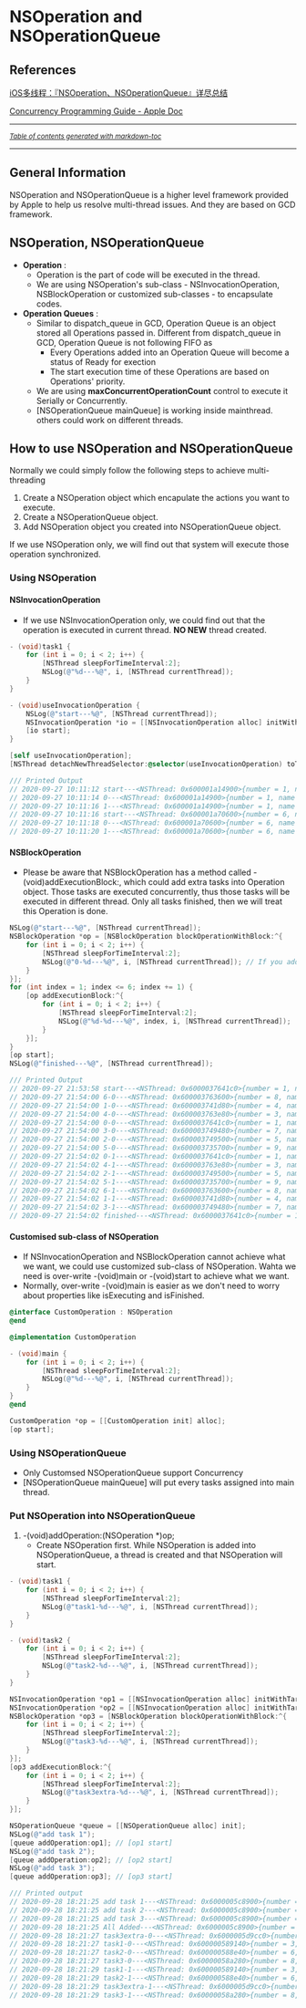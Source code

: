# NSOperation and NSOperationQueue
## References

[iOS多线程：『NSOperation、NSOperationQueue』详尽总结](https://bujige.net/blog/iOS-Complete-learning-NSOperation.html)

[Concurrency Programming Guide - Apple Doc](https://developer.apple.com/library/archive/documentation/General/Conceptual/ConcurrencyProgrammingGuide/Introduction/Introduction.html#//apple_ref/doc/uid/TP40008091-CH1-SW1)

----


<small><i><a href='http://ecotrust-canada.github.io/markdown-toc/'>Table of contents generated with markdown-toc</a></i></small>

----

## General Information
NSOperation and NSOperationQueue is a higher level framework provided by Apple to help us resolve multi-thread issues. And they are based on GCD framework.

## NSOperation, NSOperationQueue
- **Operation** :
    - Operation is the part of code will be executed in the thread.
    - We are using NSOperation's sub-class - NSInvocationOperation, NSBlockOperation or customized sub-classes - to encapsulate codes.
- **Operation Queues** :
    - Similar to dispatch_queue in GCD, Operation Queue is an object stored all Operations passed in. Different from dispatch_queue in GCD, Operation Queue is not following FIFO as 
        - Every Operations added into an Operation Queue will become a status of Ready for exection
        - The start execution time of these Operations are based on Operations' priority.
    - We are using **maxConcurrentOperationCount** control to execute it Serially or Concurrently.
    - [NSOperationQueue mainQueue] is working inside mainthread. others could work on different threads.

## How to use NSOperation and NSOperationQueue
Normally we could simply follow the following steps to achieve multi-threading
1. Create a NSOperation object which encapulate the actions you want to execute.
2. Create a NSOperationQueue object.
3. Add NSOperation object you created into NSOperationQueue object.

If we use NSOperation only, we will find out that system will execute those operation synchronized.

### Using NSOperation
#### NSInvocationOperation
- If we use NSInvocationOperation only, we could find out that the operation is executed in current thread. **NO NEW** thread created.
```objective-c
- (void)task1 {
    for (int i = 0; i < 2; i++) {
        [NSThread sleepForTimeInterval:2];
        NSLog(@"%d---%@", i, [NSThread currentThread]);
    }
}

- (void)useInvocationOperation {
    NSLog(@"start---%@", [NSThread currentThread]);
    NSInvocationOperation *io = [[NSInvocationOperation alloc] initWithTarget:self selector:@selector(task1) object:nil];
    [io start];
}

[self useInvocationOperation];
[NSThread detachNewThreadSelector:@selector(useInvocationOperation) toTarget:self withObject:nil];

/// Printed Output
// 2020-09-27 10:11:12 start---<NSThread: 0x600001a14900>{number = 1, name = main}
// 2020-09-27 10:11:14 0---<NSThread: 0x600001a14900>{number = 1, name = main}
// 2020-09-27 10:11:16 1---<NSThread: 0x600001a14900>{number = 1, name = main}
// 2020-09-27 10:11:16 start---<NSThread: 0x600001a70600>{number = 6, name = (null)}
// 2020-09-27 10:11:18 0---<NSThread: 0x600001a70600>{number = 6, name = (null)}
// 2020-09-27 10:11:20 1---<NSThread: 0x600001a70600>{number = 6, name = (null)}
```

#### NSBlockOperation
- Please be aware that NSBlockOperation has a method called -(void)addExecutionBlock:, which could add extra tasks into Operation object. Those tasks are executed concurrently, thus those tasks will be executed in different thread. Only all tasks finished, then we will treat this Operation is done.
```objective-c 
NSLog(@"start---%@", [NSThread currentThread]);
NSBlockOperation *op = [NSBlockOperation blockOperationWithBlock:^{
    for (int i = 0; i < 2; i++) {
        [NSThread sleepForTimeInterval:2];
        NSLog(@"0-%d---%@", i, [NSThread currentThread]); // If you added a lot of extra tasks, there is no guarantee that this block will be performed in the same thread where [op start] is called.
    }
}];
for (int index = 1; index <= 6; index += 1) {
    [op addExecutionBlock:^{
        for (int i = 0; i < 2; i++) {
            [NSThread sleepForTimeInterval:2];
            NSLog(@"%d-%d---%@", index, i, [NSThread currentThread]);
        }
    }];
}
[op start];
NSLog(@"finished---%@", [NSThread currentThread]);

/// Printed Output
// 2020-09-27 21:53:58 start---<NSThread: 0x6000037641c0>{number = 1, name = main}
// 2020-09-27 21:54:00 6-0---<NSThread: 0x600003763600>{number = 8, name = (null)}
// 2020-09-27 21:54:00 1-0---<NSThread: 0x600003741d80>{number = 4, name = (null)}
// 2020-09-27 21:54:00 4-0---<NSThread: 0x600003763e80>{number = 3, name = (null)}
// 2020-09-27 21:54:00 0-0---<NSThread: 0x6000037641c0>{number = 1, name = main}
// 2020-09-27 21:54:00 3-0---<NSThread: 0x600003749480>{number = 7, name = (null)}
// 2020-09-27 21:54:00 2-0---<NSThread: 0x600003749500>{number = 5, name = (null)}
// 2020-09-27 21:54:00 5-0---<NSThread: 0x600003735700>{number = 9, name = (null)}
// 2020-09-27 21:54:02 0-1---<NSThread: 0x6000037641c0>{number = 1, name = main}
// 2020-09-27 21:54:02 4-1---<NSThread: 0x600003763e80>{number = 3, name = (null)}
// 2020-09-27 21:54:02 2-1---<NSThread: 0x600003749500>{number = 5, name = (null)}
// 2020-09-27 21:54:02 5-1---<NSThread: 0x600003735700>{number = 9, name = (null)}
// 2020-09-27 21:54:02 6-1---<NSThread: 0x600003763600>{number = 8, name = (null)}
// 2020-09-27 21:54:02 1-1---<NSThread: 0x600003741d80>{number = 4, name = (null)}
// 2020-09-27 21:54:02 3-1---<NSThread: 0x600003749480>{number = 7, name = (null)}
// 2020-09-27 21:54:02 finished---<NSThread: 0x6000037641c0>{number = 1, name = main}
```

#### Customised sub-class of NSOperation
- If NSInvocationOperation and NSBlockOperation cannot achieve what we want, we could use customized sub-class of NSOperation. Wahta we need is over-write -(void)main or -(void)start to achieve what we want.
- Normally, over-write -(void)main is easier as we don't need to worry about properties like isExecuting and isFinished.
```objective-c
@interface CustomOperation : NSOperation
@end

@implementation CustomOperation

- (void)main {
    for (int i = 0; i < 2; i++) {
        [NSThread sleepForTimeInterval:2];
        NSLog(@"%d---%@", i, [NSThread currentThread]);
    }
}
@end

CustomOperation *op = [[CustomOperation init] alloc];
[op start];
```

### Using NSOperationQueue
- Only Customsed NSOperationQueue support Concurrency
- [NSOperationQueue mainQueue] will put every tasks assigned into main thread.

### Put NSOperation into NSOperationQueue
1. -(void)addOperation:(NSOperation *)op;
    - Create NSOperation first. While NSOperation is added into NSOperationQueue, a thread is created and that NSOperation will start.
```objective-c
- (void)task1 {
    for (int i = 0; i < 2; i++) {
        [NSThread sleepForTimeInterval:2];
        NSLog(@"task1-%d---%@", i, [NSThread currentThread]);
    }
}

- (void)task2 {
    for (int i = 0; i < 2; i++) {
        [NSThread sleepForTimeInterval:2];
        NSLog(@"task2-%d---%@", i, [NSThread currentThread]);
    }
}

NSInvocationOperation *op1 = [[NSInvocationOperation alloc] initWithTarget:self selector:@selector(task1) object:nil];
NSInvocationOperation *op2 = [[NSInvocationOperation alloc] initWithTarget:self selector:@selector(task2) object:nil];
NSBlockOperation *op3 = [NSBlockOperation blockOperationWithBlock:^{
    for (int i = 0; i < 2; i++) {
        [NSThread sleepForTimeInterval:2];
        NSLog(@"task3-%d---%@", i, [NSThread currentThread]);
    }
}];
[op3 addExecutionBlock:^{
    for (int i = 0; i < 2; i++) {
        [NSThread sleepForTimeInterval:2];
        NSLog(@"task3extra-%d---%@", i, [NSThread currentThread]);
    }
}];

NSOperationQueue *queue = [[NSOperationQueue alloc] init];
NSLog(@"add task 1");
[queue addOperation:op1]; // [op1 start]
NSLog(@"add task 2");
[queue addOperation:op2]; // [op2 start]
NSLog(@"add task 3");
[queue addOperation:op3]; // [op3 start]

/// Printed output
// 2020-09-28 18:21:25 add task 1---<NSThread: 0x6000005c8900>{number = 1, name = main}
// 2020-09-28 18:21:25 add task 2---<NSThread: 0x6000005c8900>{number = 1, name = main}
// 2020-09-28 18:21:25 add task 3---<NSThread: 0x6000005c8900>{number = 1, name = main}
// 2020-09-28 18:21:25 All Added---<NSThread: 0x6000005c8900>{number = 1, name = main}
// 2020-09-28 18:21:27 task3extra-0---<NSThread: 0x6000005d9cc0>{number = 4, name = (null)}
// 2020-09-28 18:21:27 task1-0---<NSThread: 0x600000589140>{number = 3, name = (null)}
// 2020-09-28 18:21:27 task2-0---<NSThread: 0x600000588e40>{number = 6, name = (null)}
// 2020-09-28 18:21:27 task3-0---<NSThread: 0x60000058a280>{number = 8, name = (null)}
// 2020-09-28 18:21:29 task1-1---<NSThread: 0x600000589140>{number = 3, name = (null)}
// 2020-09-28 18:21:29 task2-1---<NSThread: 0x600000588e40>{number = 6, name = (null)}
// 2020-09-28 18:21:29 task3extra-1---<NSThread: 0x6000005d9cc0>{number = 4, name = (null)}
// 2020-09-28 18:21:29 task3-1---<NSThread: 0x60000058a280>{number = 8, name = (null)}
```